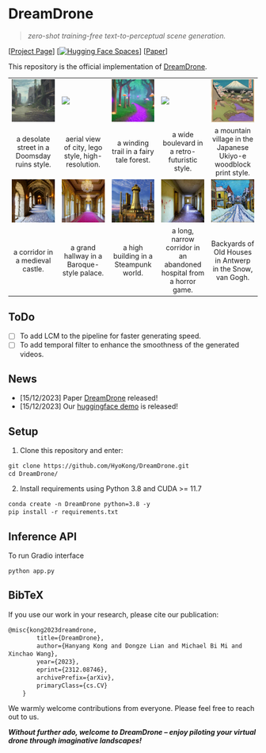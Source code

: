 # DreamDrone

> *zero-shot training-free text-to-perceptual scene generation.*

[[Project Page](https://hyokong.github.io/dreamdrone-page/)] [[![Hugging Face Spaces](https://img.shields.io/badge/%F0%9F%A4%97%20Gradio%20Demo-Huggingface-orange)](https://huggingface.co/spaces/imsuperkong/dreamdrone)] [[Paper](https://arxiv.org/abs/2312.08746)]

<!-- <iframe width="560" height="315" src="figs/project-page.mp4" frameborder="0" allow="accelerometer; autoplay; encrypted-media; gyroscope; picture-in-picture" allowfullscreen></iframe> -->

<!-- <img src="./figs/fig1-long.png" alt="teaser_image" width="80%"/> -->

<!-- <img src="./figs/gradio-page.png" alt="gradio_image" width="100%"/> -->
This repository is the official implementation of [DreamDrone](https://arxiv.org/abs/2312.08746).


<!-- **[](https://arxiv.org/abs/2312.08746)**
</br>
[Hanyang Kong](https://hyokong.github.io/),
[Dongze Lian](https://dongzelian.com), 
Michael Bi Mi, 
[Xinchao Wang](https://sites.google.com/site/sitexinchaowang/)
</br> -->

<table class="center">
<tr>
  <td><img src="figs/Doomsday.gif" raw=true></td>
  <td><img src="figs/lego.gif"></td>
  <td><img src="figs/fairy-tale-forest.gif"></td>              
  <td><img src="figs/wide-boulevard.gif"></td>
  <td><img src="figs/Japanese.gif"></td>
</tr>
<tr>
  <td width=20% align="center">a desolate street in a Doomsday ruins style.</td>
  <td width=20% align="center">aerial view of city, lego style, high-resolution.</td>
  <td width=20% align="center">a winding trail in a fairy tale forest.</td>
  <td width=20% align="center">a wide boulevard in a retro-futuristic style.</td>
  <td width=20% align="center">a mountain village in the Japanese Ukiyo-e woodblock print style.</td>
</tr>


<tr>
  <td><img src="figs/castle.gif" raw=true></td>
  <td><img src="figs/Baroque.gif"></td>
  <td><img src="figs/Steampunk.gif"></td>              
  <td><img src="figs/hospital.gif"></td>
  <td><img src="figs/Backyards.gif"></td>
</tr>
<tr>
  <td width=20% align="center">a corridor in a medieval castle.</td>
  <td width=20% align="center">a grand hallway in a Baroque-style palace.</td>
  <td width=20% align="center">a high building in a Steampunk world.</td>
  <td width=20% align="center">a long, narrow corridor in an abandoned hospital from a horror game.</td>
  <td width=20% align="center">Backyards of Old Houses in Antwerp in the Snow, van Gogh.</td>
</tr>
</table>

## ToDo

- [ ] To add LCM to the pipeline for faster generating speed.
- [ ] To add temporal filter to enhance the smoothness of the generated videos.

## News

* [15/12/2023] Paper [DreamDrone](https://arxiv.org/abs/2312.08746) released!
* [15/12/2023] Our [huggingface demo](https://huggingface.co/spaces/PAIR/Text2Video-Zero) is released!

## Setup

1. Clone this repository and enter:

``` shell
git clone https://github.com/HyoKong/DreamDrone.git
cd DreamDrone/
```
2. Install requirements using Python 3.8 and CUDA >= 11.7
``` shell
conda create -n DreamDrone python=3.8 -y
pip install -r requirements.txt
```

## Inference API


To run Gradio interface

``` shell
python app.py
```

## BibTeX
If you use our work in your research, please cite our publication:
```
@misc{kong2023dreamdrone,
        title={DreamDrone}, 
        author={Hanyang Kong and Dongze Lian and Michael Bi Mi and Xinchao Wang},
        year={2023},
        eprint={2312.08746},
        archivePrefix={arXiv},
        primaryClass={cs.CV}
    }
```

We warmly welcome contributions from everyone. Please feel free to reach out to us.

***Without further ado, welcome to DreamDrone – enjoy piloting your virtual drone through imaginative landscapes!***




